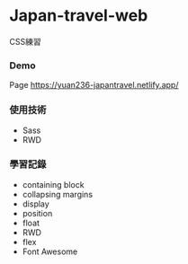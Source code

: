 # Japan-travel-web
CSS練習

### Demo
Page https://yuan236-japantravel.netlify.app/

### 使用技術
- Sass
- RWD

### 學習記錄

- containing block
- collapsing margins
- display
- position
- float
- RWD
- flex
- Font Awesome



